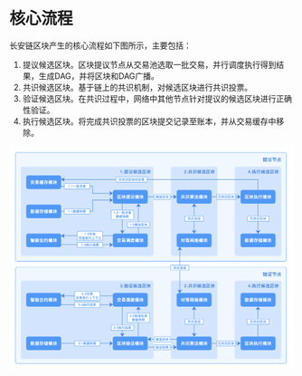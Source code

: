 # 核心流程

长安链区块产生的核心流程如下图所示，主要包括：

1. 提议候选区块。区块提议节点从交易池选取一批交易，并行调度执行得到结果，生成DAG，并将区块和DAG广播。
2. 共识候选区块。基于链上的共识机制，对候选区块进行共识投票。
3. 验证候选区块。在共识过程中，网络中其他节点针对提议的候选区块进行正确性验证。
4. 执行候选区块。将完成共识投票的区块提交记录至账本，并从交易缓存中移除。

<img src="../images/核心流程-区块产生.png" alt="核心流程" style="zoom:80%;" />



<br><br>